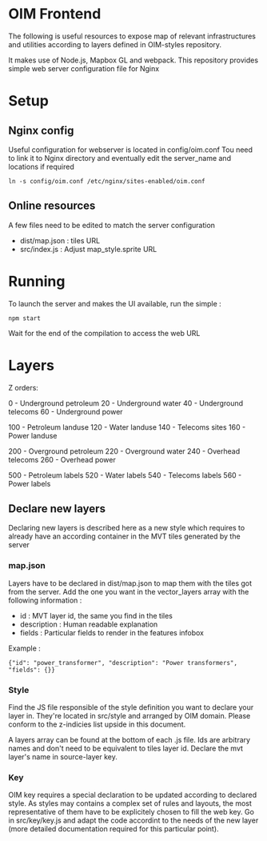 # OIM Frontend
The following is useful resources to expose map of relevant infrastructures and utilities according to layers defined in OIM-styles repository.

It makes use of Node.js, Mapbox GL and webpack.
This repository provides simple web server configuration file for Nginx

# Setup

## Nginx config

Useful configuration for webserver is located in config/oim.conf
Tou need to link it to Nginx directory and eventually edit the server_name and locations if required

    ln -s config/oim.conf /etc/nginx/sites-enabled/oim.conf

## Online resources

A few files need to be edited to match the server configuration
* dist/map.json : tiles URL
* src/index.js : Adjust map_style.sprite URL

# Running

To launch the server and makes the UI available, run the simple :

    npm start

Wait for the end of the compilation to access the web URL

# Layers

Z orders:

0 - Underground petroleum
20 - Underground water
40 - Underground telecoms
60 - Underground power

100 - Petroleum landuse
120 - Water landuse
140 - Telecoms sites
160 - Power landuse

200 - Overground petroleum
220 - Overground water
240 - Overhead telecoms
260 - Overhead power

500 - Petroleum labels
520 - Water labels
540 - Telecoms labels
560 - Power labels

## Declare new layers

Declaring new layers is described here as a new style which requires to already have an according container in the MVT tiles generated by the server

### map.json

Layers have to be declared in dist/map.json to map them with the tiles got from the server.
Add the one you want in the vector_layers array with the following information :
* id : MVT layer id, the same you find in the tiles
* description : Human readable explanation
* fields : Particular fields to render in the features infobox

Example :

    {"id": "power_transformer", "description": "Power transformers", "fields": {}}

### Style

Find the JS file responsible of the style definition you want to declare your layer in.
They're located in src/style and arranged by OIM domain.
Please conform to the z-indicies list upside in this document.

A layers array can be found at the bottom of each .js file.
Ids are arbitrary names and don't need to be equivalent to tiles layer id.
Declare the mvt layer's name in source-layer key.

### Key

OIM key requires a special declaration to be updated according to declared style.
As styles may contains a complex set of rules and layouts, the most representative of them have to be explicitely chosen to fill the web key.
Go in src/key/key.js and adapt the code accordint to the needs of the new layer (more detailed documentation required for this particular point).

